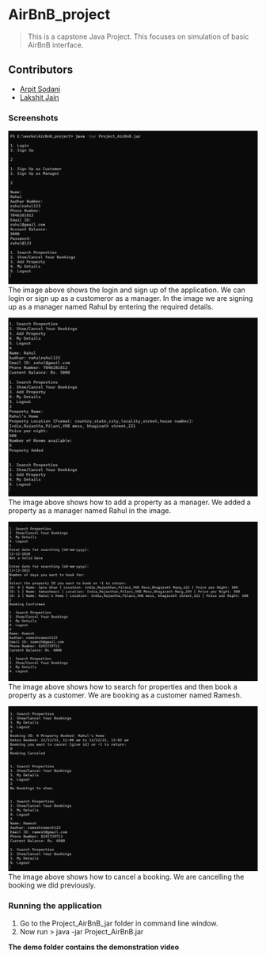 # AirBnB_project

> This is a capstone Java Project. This focuses on simulation of basic AirBnB interface.


## Contributors 

* [Arpit Sodani](https://github.com/arpitsodani15)
* [Lakshit Jain](https://github.com/jain-lakshit)


### Screenshots

![Login_Signup](demo/login_signup.png)
The image above shows the login and sign up of the application. We can login or sign up as a customeror as a manager. In the image we are signing up as a manager named Rahul by entering the required details.

![Adding_Property](demo/adding_property_manager.png)
The image above shows how to add a property as a manager. We added a property as a manager named Rahul in the image.

![Booking](demo/booking_customer.png)
The image above shows how to search for properties and then book a property as a customer. We are booking as a customer named Ramesh.

![Cancel_Booking](demo/cancel_booking.png)
The image above shows how to cancel a booking. We are cancelling the booking we did previously.


### Running the application
1. Go to the Project_AirBnB_jar folder in command line window.
2. Now run > java -jar Project_AirBnB.jar


**The demo folder contains the demonstration video**
